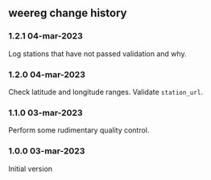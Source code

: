 weereg change history
--------------------

### 1.2.1 04-mar-2023

Log stations that have not passed validation and why.

### 1.2.0 04-mar-2023

Check latitude and longitude ranges.
Validate `station_url`.

### 1.1.0 03-mar-2023

Perform some rudimentary quality control.

### 1.0.0 03-mar-2023

Initial version

